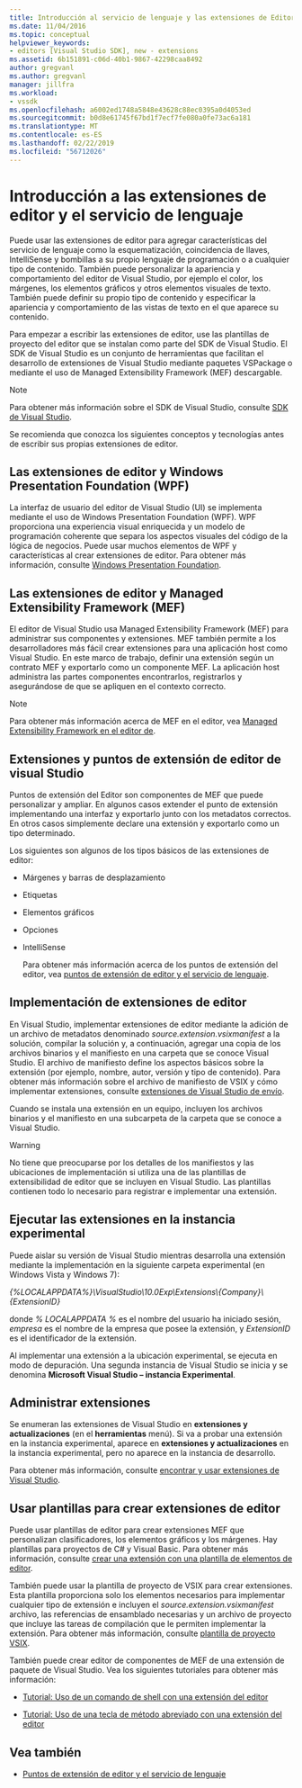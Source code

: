 ```yaml
---
title: Introducción al servicio de lenguaje y las extensiones de Editor | Microsoft Docs
ms.date: 11/04/2016
ms.topic: conceptual
helpviewer_keywords:
- editors [Visual Studio SDK], new - extensions
ms.assetid: 6b151891-c06d-40b1-9867-42298caa8492
author: gregvanl
ms.author: gregvanl
manager: jillfra
ms.workload:
- vssdk
ms.openlocfilehash: a6002ed1748a5848e43628c88ec0395a0d4053ed
ms.sourcegitcommit: b0d8e61745f67bd1f7ecf7fe080a0fe73ac6a181
ms.translationtype: MT
ms.contentlocale: es-ES
ms.lasthandoff: 02/22/2019
ms.locfileid: "56712026"
---
```

# <a name="get-started-with-language-service-and-editor-extensions"></a>Introducción a las extensiones de editor y el servicio de lenguaje
Puede usar las extensiones de editor para agregar características del servicio de lenguaje como la esquematización, coincidencia de llaves, IntelliSense y bombillas a su propio lenguaje de programación o a cualquier tipo de contenido. También puede personalizar la apariencia y comportamiento del editor de Visual Studio, por ejemplo el color, los márgenes, los elementos gráficos y otros elementos visuales de texto. También puede definir su propio tipo de contenido y especificar la apariencia y comportamiento de las vistas de texto en el que aparece su contenido.

 Para empezar a escribir las extensiones de editor, use las plantillas de proyecto del editor que se instalan como parte del SDK de Visual Studio. El SDK de Visual Studio es un conjunto de herramientas que facilitan el desarrollo de extensiones de Visual Studio mediante paquetes VSPackage o mediante el uso de Managed Extensibility Framework (MEF) descargable.

> [!NOTE]
>  Para obtener más información sobre el SDK de Visual Studio, consulte [SDK de Visual Studio](../extensibility/visual-studio-sdk.md).

 Se recomienda que conozca los siguientes conceptos y tecnologías antes de escribir sus propias extensiones de editor.

## <a name="the-windows-presentation-foundation-wpf-and-editor-extensions"></a>Las extensiones de editor y Windows Presentation Foundation (WPF)
 La interfaz de usuario del editor de Visual Studio (UI) se implementa mediante el uso de Windows Presentation Foundation (WPF). WPF proporciona una experiencia visual enriquecida y un modelo de programación coherente que separa los aspectos visuales del código de la lógica de negocios. Puede usar muchos elementos de WPF y características al crear extensiones de editor. Para obtener más información, consulte [Windows Presentation Foundation](/dotnet/framework/wpf/index).

## <a name="the-managed-extensibility-framework-mef-and-editor-extensions"></a>Las extensiones de editor y Managed Extensibility Framework (MEF)
 El editor de Visual Studio usa Managed Extensibility Framework (MEF) para administrar sus componentes y extensiones. MEF también permite a los desarrolladores más fácil crear extensiones para una aplicación host como Visual Studio. En este marco de trabajo, definir una extensión según un contrato MEF y exportarlo como un componente MEF. La aplicación host administra las partes componentes encontrarlos, registrarlos y asegurándose de que se apliquen en el contexto correcto.

> [!NOTE]
>  Para obtener más información acerca de MEF en el editor, vea [Managed Extensibility Framework en el editor de](../extensibility/managed-extensibility-framework-in-the-editor.md).

## <a name="visual-studio-editor-extension-points-and-extensions"></a>Extensiones y puntos de extensión de editor de visual Studio
 Puntos de extensión del Editor son componentes de MEF que puede personalizar y ampliar. En algunos casos extender el punto de extensión implementando una interfaz y exportarlo junto con los metadatos correctos. En otros casos simplemente declare una extensión y exportarlo como un tipo determinado.

 Los siguientes son algunos de los tipos básicos de las extensiones de editor:

- Márgenes y barras de desplazamiento

- Etiquetas

- Elementos gráficos

- Opciones

- IntelliSense

  Para obtener más información acerca de los puntos de extensión del editor, vea [puntos de extensión de editor y el servicio de lenguaje](../extensibility/language-service-and-editor-extension-points.md).

## <a name="deploying-editor-extensions"></a>Implementación de extensiones de editor
 En Visual Studio, implementar extensiones de editor mediante la adición de un archivo de metadatos denominado *source.extension.vsixmanifest* a la solución, compilar la solución y, a continuación, agregar una copia de los archivos binarios y el manifiesto en una carpeta que se conoce Visual Studio. El archivo de manifiesto define los aspectos básicos sobre la extensión (por ejemplo, nombre, autor, versión y tipo de contenido). Para obtener más información sobre el archivo de manifiesto de VSIX y cómo implementar extensiones, consulte [extensiones de Visual Studio de envío](../extensibility/shipping-visual-studio-extensions.md).

 Cuando se instala una extensión en un equipo, incluyen los archivos binarios y el manifiesto en una subcarpeta de la carpeta que se conoce a Visual Studio.

> [!WARNING]
>  No tiene que preocuparse por los detalles de los manifiestos y las ubicaciones de implementación si utiliza una de las plantillas de extensibilidad de editor que se incluyen en Visual Studio. Las plantillas contienen todo lo necesario para registrar e implementar una extensión.

## <a name="run-extensions-in-the-experimental-instance"></a>Ejecutar las extensiones en la instancia experimental
 Puede aislar su versión de Visual Studio mientras desarrolla una extensión mediante la implementación en la siguiente carpeta experimental (en Windows Vista y Windows 7):

 *{%LOCALAPPDATA%}\VisualStudio\10.0Exp\Extensions\\{Company}\\{ExtensionID}*

 donde *% LOCALAPPDATA %* es el nombre del usuario ha iniciado sesión, *empresa* es el nombre de la empresa que posee la extensión, y *ExtensionID* es el identificador de la extensión.

 Al implementar una extensión a la ubicación experimental, se ejecuta en modo de depuración. Una segunda instancia de Visual Studio se inicia y se denomina **Microsoft Visual Studio – instancia Experimental**.

## <a name="manage-extensions"></a>Administrar extensiones
 Se enumeran las extensiones de Visual Studio en **extensiones y actualizaciones** (en el **herramientas** menú). Si va a probar una extensión en la instancia experimental, aparece en **extensiones y actualizaciones** en la instancia experimental, pero no aparece en la instancia de desarrollo.

 Para obtener más información, consulte [encontrar y usar extensiones de Visual Studio](../ide/finding-and-using-visual-studio-extensions.md).

## <a name="use-templates-to-create-editor-extensions"></a>Usar plantillas para crear extensiones de editor
 Puede usar plantillas de editor para crear extensiones MEF que personalizan clasificadores, los elementos gráficos y los márgenes. Hay plantillas para proyectos de C# y Visual Basic. Para obtener más información, consulte [crear una extensión con una plantilla de elementos de editor](../extensibility/creating-an-extension-with-an-editor-item-template.md).

 También puede usar la plantilla de proyecto de VSIX para crear extensiones. Esta plantilla proporciona solo los elementos necesarios para implementar cualquier tipo de extensión e incluyen el *source.extension.vsixmanifest* archivo, las referencias de ensamblado necesarias y un archivo de proyecto que incluye las tareas de compilación que le permiten implementar la extensión. Para obtener más información, consulte [plantilla de proyecto VSIX](../extensibility/vsix-project-template.md).

 También puede crear editor de componentes de MEF de una extensión de paquete de Visual Studio. Vea los siguientes tutoriales para obtener más información:

-   [Tutorial: Uso de un comando de shell con una extensión del editor](../extensibility/walkthrough-using-a-shell-command-with-an-editor-extension.md)

-   [Tutorial: Uso de una tecla de método abreviado con una extensión del editor](../extensibility/walkthrough-using-a-shortcut-key-with-an-editor-extension.md)

## <a name="see-also"></a>Vea también
- [Puntos de extensión de editor y el servicio de lenguaje](../extensibility/language-service-and-editor-extension-points.md)